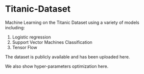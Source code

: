 # Titanic-Dataset
Machine Learning on the Titanic Dataset using a variety of models including:
1. Logistic regression
2. Support Vector Machines Classification
3. Tensor Flow

The dataset is publicly available and has been uploaded here. 

We also show hyper-parameters optimization here.
